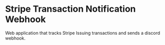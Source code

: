 # Stripe Transaction Notification Webhook
Web application that tracks Stripe Issuing transactions and sends a discord webhook.
